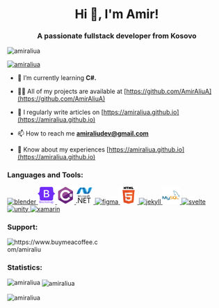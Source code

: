 <h1 align="center">Hi 👋, I'm Amir!</h1>
<h3 align="center">A passionate fullstack developer from Kosovo</h3>

<p align="left"> <img src="https://komarev.com/ghpvc/?username=amiraliua&label=Profile%20views&color=0e75b6&style=flat" alt="amiraliua" /> </p>

<p align="left"> <a href="https://github.com/ryo-ma/github-profile-trophy"><img src="https://github-profile-trophy.vercel.app/?username=amiraliua" alt="amiraliua" /></a> </p>

- 🌱 I’m currently learning **C#.**

- 👨‍💻 All of my projects are available at [https://github.com/AmirAliuA](https://github.com/AmirAliuA)

- 📝 I regularly write articles on [https://amiraliua.github.io](https://amiraliua.github.io)

- 📫 How to reach me **amiraliudev@gmail.com**

- 📄 Know about my experiences [https://amiraliua.github.io](https://amiraliua.github.io)


<h3 align="left">Languages and Tools:</h3>
<p align="left"> <a href="https://www.blender.org/" target="_blank"> <img src="https://download.blender.org/branding/community/blender_community_badge_white.svg" alt="blender" width="40" height="40"/> </a> <a href="https://getbootstrap.com" target="_blank"> <img src="https://raw.githubusercontent.com/devicons/devicon/master/icons/bootstrap/bootstrap-plain-wordmark.svg" alt="bootstrap" width="40" height="40"/> </a> <a href="https://www.w3schools.com/cs/" target="_blank"> <img src="https://raw.githubusercontent.com/devicons/devicon/master/icons/csharp/csharp-original.svg" alt="csharp" width="40" height="40"/> </a> <a href="https://dotnet.microsoft.com/" target="_blank"> <img src="https://raw.githubusercontent.com/devicons/devicon/master/icons/dot-net/dot-net-original-wordmark.svg" alt="dotnet" width="40" height="40"/> </a> <a href="https://www.figma.com/" target="_blank"> <img src="https://www.vectorlogo.zone/logos/figma/figma-icon.svg" alt="figma" width="40" height="40"/> </a> <a href="https://www.w3.org/html/" target="_blank"> <img src="https://raw.githubusercontent.com/devicons/devicon/master/icons/html5/html5-original-wordmark.svg" alt="html5" width="40" height="40"/> </a> <a href="https://jekyllrb.com/" target="_blank"> <img src="https://www.vectorlogo.zone/logos/jekyllrb/jekyllrb-icon.svg" alt="jekyll" width="40" height="40"/> </a> <a href="https://www.mysql.com/" target="_blank"> <img src="https://raw.githubusercontent.com/devicons/devicon/master/icons/mysql/mysql-original-wordmark.svg" alt="mysql" width="40" height="40"/> </a> <a href="https://svelte.dev" target="_blank"> <img src="https://upload.wikimedia.org/wikipedia/commons/1/1b/Svelte_Logo.svg" alt="svelte" width="40" height="40"/> </a> <a href="https://unity.com/" target="_blank"> <img src="https://www.vectorlogo.zone/logos/unity3d/unity3d-icon.svg" alt="unity" width="40" height="40"/> </a> <a href="https://dotnet.microsoft.com/apps/xamarin" target="_blank"> <img src="https://raw.githubusercontent.com/detain/svg-logos/780f25886640cef088af994181646db2f6b1a3f8/svg/xamarin.svg" alt="xamarin" width="40" height="40"/> </a> </p>

<h3 align="left">Support:</h3>
<p><a href="https://www.buymeacoffee.com/https://www.buymeacoffee.com/amiraliu"> <img align="left" src="https://cdn.buymeacoffee.com/buttons/v2/default-yellow.png" height="50" width="210" alt="https://www.buymeacoffee.com/amiraliu" /></a></p><br><br>

<h3 align="left">Statistics:</h3>
<p><img align="left" src="https://github-readme-stats.vercel.app/api/top-langs?username=amiraliua&show_icons=true&locale=en&layout=compact" alt="amiraliua" /></p>

<p>&nbsp;<img align="center" src="https://github-readme-stats.vercel.app/api?username=amiraliua&show_icons=true&locale=en" alt="amiraliua" /></p>

<p><img align="center" src="https://github-readme-streak-stats.herokuapp.com/?user=amiraliua&" alt="amiraliua" /></p>

